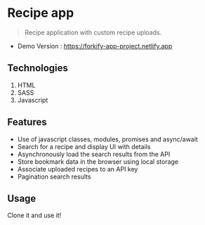 # Recipe app 

> Recipe application with custom recipe uploads.

- Demo Version : https://forkify-app-project.netlify.app

## Technologies

1. HTML
2. SASS
3. Javascript

## Features

- Use of javascript classes, modules, promises and async/await
- Search for a recipe and display UI with details
- Asynchronously load the search results from the API
- Store bookmark data in the browser using local storage
- Associate uploaded recipes to an API key
- Pagination search results

## Usage

Clone it and use it!
